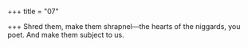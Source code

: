 +++
title = "07"

+++
Shred them, make them shrapnel—the hearts of the niggards, you poet. And make them subject to us.  